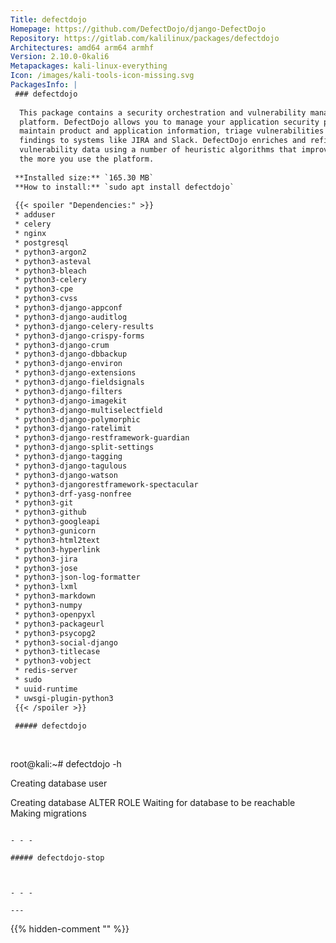```yaml
---
Title: defectdojo
Homepage: https://github.com/DefectDojo/django-DefectDojo
Repository: https://gitlab.com/kalilinux/packages/defectdojo
Architectures: amd64 arm64 armhf
Version: 2.10.0-0kali6
Metapackages: kali-linux-everything 
Icon: /images/kali-tools-icon-missing.svg
PackagesInfo: |
 ### defectdojo
 
  This package contains a security orchestration and vulnerability management
  platform. DefectDojo allows you to manage your application security program,
  maintain product and application information, triage vulnerabilities and push
  findings to systems like JIRA and Slack. DefectDojo enriches and refines
  vulnerability data using a number of heuristic algorithms that improve with
  the more you use the platform.
 
 **Installed size:** `165.30 MB`  
 **How to install:** `sudo apt install defectdojo`  
 
 {{< spoiler "Dependencies:" >}}
 * adduser
 * celery
 * nginx
 * postgresql
 * python3-argon2
 * python3-asteval
 * python3-bleach
 * python3-celery
 * python3-cpe
 * python3-cvss
 * python3-django-appconf
 * python3-django-auditlog
 * python3-django-celery-results
 * python3-django-crispy-forms
 * python3-django-crum
 * python3-django-dbbackup
 * python3-django-environ
 * python3-django-extensions
 * python3-django-fieldsignals
 * python3-django-filters
 * python3-django-imagekit
 * python3-django-multiselectfield
 * python3-django-polymorphic
 * python3-django-ratelimit
 * python3-django-restframework-guardian
 * python3-django-split-settings
 * python3-django-tagging
 * python3-django-tagulous
 * python3-django-watson
 * python3-djangorestframework-spectacular
 * python3-drf-yasg-nonfree
 * python3-git
 * python3-github
 * python3-googleapi
 * python3-gunicorn
 * python3-html2text
 * python3-hyperlink
 * python3-jira
 * python3-jose
 * python3-json-log-formatter
 * python3-lxml
 * python3-markdown
 * python3-numpy
 * python3-openpyxl
 * python3-packageurl
 * python3-psycopg2
 * python3-social-django
 * python3-titlecase
 * python3-vobject
 * redis-server
 * sudo
 * uuid-runtime
 * uwsgi-plugin-python3
 {{< /spoiler >}}
 
 ##### defectdojo
 
 
 ```
 root@kali:~# defectdojo -h
 
  Creating database user
 
  Creating database
 ALTER ROLE
 Waiting for database to be reachable 
 Making migrations
 ```
 
 - - -
 
 ##### defectdojo-stop
 
 
 
 - - -
 
---
```

{{% hidden-comment "<!--Do not edit anything above this line-->" %}}
